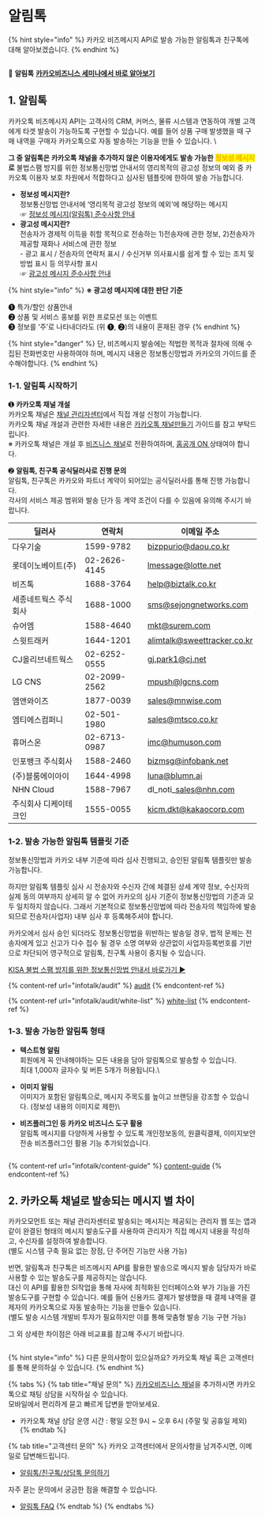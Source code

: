 # 알림톡

{% hint style="info" %}
카카오 비즈메시지 API로 발송 가능한 알림톡과 친구톡에 대해 알아보겠습니다.
{% endhint %}

<figure><img src="https://234308570-files.gitbook.io/~/files/v0/b/gitbook-x-prod.appspot.com/o/spaces%2F-MVZVmVOd-5LtENUPqdq%2Fuploads%2FCEJ2TYLbcXFCzH2XHSHX%2Fgitbook%20vod%20btn_blue_new.png?alt=media&#x26;token=293bba63-81ef-4756-a389-5e9efcc28a60" alt=""><figcaption></figcaption></figure>

🎥 **알림톡** [**카카오비즈니스 세미나에서 바로 알아보기** ](https://bizseminar.kakao.com/vod/192)



## 1. 알림톡

카카오톡 비즈메시지 API는 고객사의 CRM, 커머스, 물류 시스템과 연동하여 개별 고객에게 타겟 발송이 가능하도록 구현할 수 있습니다. 예를 들어 상품 구매 발생했을 때 구매 내역을 구매자 카카오톡으로 자동 발송하는 기능을 만들   수 있습니다. \


**그 중 알림톡은 카카오톡 채널을 추가하지 않은 이용자에게도 발송 가능한&#x20;**<mark style="color:orange;">**정보성 메시지**</mark>**로** 불법스팸 방지를 위한 정보통신망법 안내서의 영리목적의 광고성 정보의 예외 중 카카오톡 이용자 보호 차원에서 적합하다고 심사된 템플릿에 한하여 발송 가능합니다.

* **정보성 메시지란?**\
  정보통신망법 안내서에 ‘영리목적 광고성 정보의 예외’에 해당하는 메시지\
  ☞ [정보성 메시지(알림톡) 준수사항 안내\
  ](https://kakaobusiness.gitbook.io/main/ad/bizmessage/notice-friend/audit#id-2)
* **광고성 메시지란?** \
  전송자가 경제적 이득을 취할 목적으로 전송하는 1)전송자에 관한 정보, 2)전송자가 제공할 재화나 서비스에 관한 정보\
  \- 광고 표시 / 전송자의 연락처 표시 / 수신거부 의사표시를 쉽게 할 수 있는 조치 및 방법 표시 등 의무사항 표시\
  ☞ [광고성 메시지 준수사항 안내 ](https://kakaobusiness.gitbook.io/main/channel/run/message#id-8)

{% hint style="info" %}
**※ 광고성 메시지에 대한 판단 기준**

➊ 특가/할인 상품안내\
➋ 상품 및 서비스 홍보를 위한 프로모션 또는 이벤트\
➌ 정보를 ‘주’로 나타내더라도 (위 ➊, ➋)의 내용이 혼재된 경우
{% endhint %}

{% hint style="danger" %}
단, 비즈메시지 발송에는 적법한 목적과 절차에 의해 수집된 전화번호만 사용하여야 하며, 메시지 내용은 정보통신망법과 카카오의 가이드를 준수해야합니다.
{% endhint %}

### 1-1. 알림톡 시작하기

➊ **카카오톡 채널 개설** \
카카오톡 채널은 [채널 관리자센터](https://center-pf.kakao.com)에서 직접 개설 신청이 가능합니다.\
카카오톡 채널 개설과 관련한 자세한 내용은 [카카오톡 채널만들기](https://kakaobusiness.gitbook.io/main/channel/start) 가이드를  참고 부탁드립니다.\
&#x20;※ 카카오톡 채널은 개설 후 [비즈니스 채널](https://kakaobusiness.gitbook.io/main/channel/start#4-3.)로 전환하여하며, [홈공개 ON ](https://kakaobusiness.gitbook.io/main/channel/run/profile#3-1.)상태여야 합니다.

➋ **알림톡, 친구톡 공식딜러사로 진행 문의**\
알림톡, 친구톡은 카카오와 파트너 계약이 되어있는 공식딜러사를 통해 진행 가능합니다. \
각사의 서비스 제공 범위와 발송 단가 등 계약 조건이 다를 수 있음에 유의해 주시기 바랍니다.

| 딜러사          | 연락처          | 이메일 주소                      |
| ------------ | ------------ | --------------------------- |
| 다우기술         | 1599-9782    | bizppurio@daou.co.kr        |
| 롯데이노베이트(주)   | 02-2626-4145 | lmessage@lotte.net          |
| 비즈톡          | 1688-3764    | help@biztalk.co.kr          |
| 세종네트웍스 주식회사  | 1688-1000    | sms@sejongnetworks.com      |
| 슈어엠          | 1588-4640    | mkt@surem.com               |
| 스윗트래커        | 1644-1201    | alimtalk@sweettracker.co.kr |
| CJ올리브네트웍스    | 02-6252-0555 | gj.park1@cj.net             |
| LG CNS       | 02-2099-2562 | mpush@lgcns.com             |
| 엠앤와이즈        | 1877-0039    | sales@mnwise.com            |
| 엠티에스컴퍼니      | 02-501-1980  | sales@mtsco.co.kr           |
| 휴머스온         | 02-6713-0987 | imc@humuson.com             |
| 인포뱅크 주식회사    | 1588-2460    | bizmsg@infobank.net         |
| (주)블룸에이아이    | 1644-4998    | luna@blumn.ai               |
| NHN Cloud    | 1588-7967    | dl\_noti\_sales@nhn.com     |
| 주식회사 디케이테크인  | 1555-0055    | kicm.dkt@kakaocorp.com      |



### 1-2. 발송 가능한 알림톡 템플릿 기준

정보통신망법과 카카오 내부 기준에 따라 심사 진행되고, 승인된 알림톡 템플릿만 발송 가능합니다.&#x20;

하지만 알림톡 템플릿 심사 시 전송자와 수신자 간에 체결된 상세 계약 정보, 수신자의 실제 동의 여부까지 상세히 알 수 없어 카카오의 심사 기준이 정보통신망법의 기준과 모두 일치하지 않습니다. 그래서 기본적으로 정보통신망법에 따라 전송자의 책임하에 발송되므로 전송자(사업자) 내부 심사 후 등록해주셔야 합니다.&#x20;

카카오에서 심사 승인 되더라도 정보통신망법을 위반하는 발송일 경우, 법적 문제는 전송자에게 있고 신고가 다수 접수 될 경우 소명 여부와 상관없이 사업자등록번호를 기반으로 차단되어 영구적으로 알림톡, 친구톡 사용이 중지될 수 있습니다.   &#x20;

[KISA 불법 스팸 방지를 위한 정보통신망법 안내서 바로가기 ►](https://www.kisa.or.kr/401/form?postSeq=3256\&lang_type=KO#fnPostAttachDownload)

{% content-ref url="infotalk/audit" %}
[audit](infotalk/audit)
{% endcontent-ref %}

{% content-ref url="infotalk/audit/white-list" %}
[white-list](infotalk/audit/white-list)
{% endcontent-ref %}

### 1-3. 발송 가능한 알림톡 형태&#x20;

* **텍스트형 알림**\
  회원에게 꼭 안내해야하는 모든 내용을 담아 알림톡으로 발송할 수 있습니다. \
  최대 1,000자 글자수 및 버튼 5개가 허용됩니다.\

* **이미지 알림**\
  이미지가 포함된 알림톡으로, 메시지 주목도를 높이고 브랜딩을 강조할 수 있습니다. (정보성 내용의 이미지로 제한)\

* **비즈플러그인 등 카카오 비즈니스 도구 활용**  \
  알림톡 메시지를 다양하게 사용할 수 있도록 개인정보동의, 원클릭결제, 이미지보안전송 비즈플러그인 활용 기능 추가되었습니다.

<figure><img src="https://234308570-files.gitbook.io/~/files/v0/b/gitbook-x-prod.appspot.com/o/spaces%2F-MVZVmVOd-5LtENUPqdq%2Fuploads%2FLNOyTBxfq9fsu38SKDuz%2F02_%EB%B9%84%EC%A6%88%EB%8B%88%EC%8A%A4%EA%B0%80%EC%9D%B4%EB%93%9C_%EC%95%8C%EB%A6%BC%ED%86%A1%2C%EC%B9%9C%EA%B5%AC%ED%86%A1.png?alt=media&#x26;token=c9364fa9-4a8c-40b0-b380-675ce2800624" alt=""><figcaption></figcaption></figure>

{% content-ref url="infotalk/content-guide" %}
[content-guide](infotalk/content-guide)
{% endcontent-ref %}



## 2. 카카오톡 채널로 발송되는 메시지 별 차이

카카오모먼트 또는 채널 관리자센터로 발송되는 메시지는 제공되는 관리자 웹 또는 앱과 같이 완결된 형태의 메시지 발송도구를 사용하여 관리자가 직접 메시지 내용을 작성하고, 수신자를 설정하여 발송합니다. \
(별도 시스템 구축 필요 없는 장점, 단 주어진 기능만 사용 가능)

반면, 알림톡과 친구톡은 비즈메시지 API를 활용한 발송으로 메시지 발송 담당자가 바로 사용할 수 있는 발송도구를 제공하지는 않습니다. \
대신 이 API를 활용한 SI작업을 통해 자사에 최적화된 인터페이스와 부가 기능을 가진 발송도구를 구현할 수 있습니다. 예를 들어 신용카드 결제가 발생했을 때 결제 내역을 결제자의 카카오톡으로 자동 발송하는 기능을 만들수 있습니다. \
(별도 발송 시스템 개발비 투자가 필요하지만 이를 통해 맞춤형 발송 기능 구현 가능)

그 외 상세한 차이점은 아래 비교표를 참고해 주시기 바랍니다.

<figure><img src="https://234308570-files.gitbook.io/~/files/v0/b/gitbook-x-prod.appspot.com/o/spaces%2F-MVZVmVOd-5LtENUPqdq%2Fuploads%2FExuW7cYUBOqPBYMAwRQ3%2Fimage.png?alt=media&#x26;token=3c04b1d0-3dfd-429d-91c4-32f7d6297d1e" alt=""><figcaption></figcaption></figure>

{% hint style="info" %}
다른 문의사항이 있으실까요? 카카오톡 채널 혹은 고객센터를 통해 문의하실 수 있습니다.&#x20;
{% endhint %}

{% tabs %}
{% tab title="채널 문의" %}
[카카오비즈니스 채널](https://pf.kakao.com/_WekxcC)을 추가하시면 카카오톡으로 채팅 상담을 시작하실 수 있습니다. \
모바일에서 편리하게 묻고 빠르게 답변을 받아보세요.

* 카카오톡 채널 상담 운영 시간 : 평일 오전 9시 \~ 오후 6시 (주말 및 공휴일 제외)
{% endtab %}

{% tab title="고객센터 문의" %}
카카오 고객센터에서 문의사항을 남겨주시면, 이메일로 답변해드립니다.&#x20;

* [알림톡/친구톡/상담톡 문의하기](https://cs.kakao.com/requests?service=159\&locale=ko)

자주 묻는 문의에서 궁금한 점을 해결할 수 있습니다.

* [알림톡 FAQ](https://cs.kakao.com/helps?service=159\&category=503\&locale=ko)
{% endtab %}
{% endtabs %}
